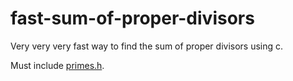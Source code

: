 # fast-sum-of-proper-divisors
Very very very fast way to find the sum of proper divisors using c.

Must include [primes.h](./primes.h).
